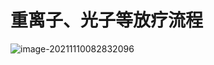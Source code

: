 # 重离子、光子等放疗流程

![image-20211110082832096](C:\Users\msze0088\AppData\Roaming\Typora\typora-user-images\image-20211110082832096.png)

